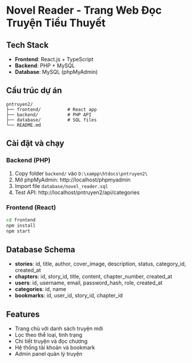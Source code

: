 # Novel Reader - Trang Web Đọc Truyện Tiểu Thuyết

## Tech Stack
- **Frontend**: React.js + TypeScript
- **Backend**: PHP + MySQL
- **Database**: MySQL (phpMyAdmin)

## Cấu trúc dự án
```
pntruyen2/
├── frontend/          # React app
├── backend/           # PHP API
├── database/          # SQL files
└── README.md
```

## Cài đặt và chạy

### Backend (PHP)
1. Copy folder `backend/` vào `D:\xampp\htdocs\pntruyen2\`
2. Mở phpMyAdmin: http://localhost/phpmyadmin
3. Import file `database/novel_reader.sql`
4. Test API: http://localhost/pntruyen2/api/categories

### Frontend (React)
```bash
cd frontend
npm install
npm start
```

## Database Schema
- **stories**: id, title, author, cover_image, description, status, category_id, created_at
- **chapters**: id, story_id, title, content, chapter_number, created_at  
- **users**: id, username, email, password_hash, role, created_at
- **categories**: id, name
- **bookmarks**: id, user_id, story_id, chapter_id

## Features
- Trang chủ với danh sách truyện mới
- Lọc theo thể loại, tình trạng
- Chi tiết truyện và đọc chương
- Hệ thống tài khoản và bookmark
- Admin panel quản lý truyện
